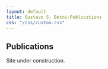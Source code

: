 ```yaml
---
layout: default
title: Gustavo S. Betni-Publications
css: "/css/custom.css"
---
```


<div class="container font-16">
  <h2>Publications</h2>
  <p>Site under construction.</p>
</div>
